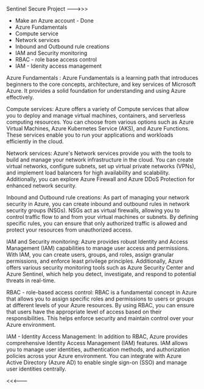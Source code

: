 Sentinel Secure Project --->>>
- Make an Azure account - Done
- Azure Fundamentals 
- Compute service
- Network services
- Inbound and Outbound rule creations
- IAM and Security monitoring 
- RBAC - role base access control
- IAM - Idenity access management

Azure Fundamentals : Azure Fundamentals is a learning path that introduces beginners to the core concepts, architecture, and key services of Microsoft Azure. It provides a solid foundation for understanding and using Azure effectively.

Compute services: Azure offers a variety of Compute services that allow you to deploy and manage virtual machines, containers, and serverless computing resources. You can choose from various options such as Azure Virtual Machines, Azure Kubernetes Service (AKS), and Azure Functions. These services enable you to run your applications and workloads efficiently in the cloud.

Network services: Azure's Network services provide you with the tools to build and manage your network infrastructure in the cloud. You can create virtual networks, configure subnets, set up virtual private networks (VPNs), and implement load balancers for high availability and scalability. Additionally, you can explore Azure Firewall and Azure DDoS Protection for enhanced network security.

Inbound and Outbound rule creations: As part of managing your network security in Azure, you can create inbound and outbound rules in network security groups (NSGs). NSGs act as virtual firewalls, allowing you to control traffic flow to and from your virtual machines or subnets. By defining specific rules, you can ensure that only authorized traffic is allowed and protect your resources from unauthorized access.

IAM and Security monitoring: Azure provides robust Identity and Access Management (IAM) capabilities to manage user access and permissions. With IAM, you can create users, groups, and roles, assign granular permissions, and enforce least privilege principles. Additionally, Azure offers various security monitoring tools such as Azure Security Center and Azure Sentinel, which help you detect, investigate, and respond to potential threats in real-time.

RBAC - role-based access control: RBAC is a fundamental concept in Azure that allows you to assign specific roles and permissions to users or groups at different levels of your Azure resources. By using RBAC, you can ensure that users have the appropriate level of access based on their responsibilities. This helps enforce security and maintain control over your Azure environment.

IAM - Identity Access Management: In addition to RBAC, Azure provides comprehensive Identity Access Management (IAM) features. IAM allows you to manage user identities, authentication methods, and authorization policies across your Azure environment. You can integrate with Azure Active Directory (Azure AD) to enable single sign-on (SSO) and manage user identities centrally.

<<<---